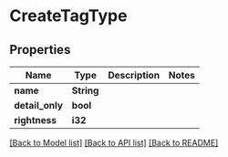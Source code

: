 # CreateTagType

## Properties
Name | Type | Description | Notes
------------ | ------------- | ------------- | -------------
**name** | **String** |  | 
**detail_only** | **bool** |  | 
**rightness** | **i32** |  | 

[[Back to Model list]](../README.md#documentation-for-models) [[Back to API list]](../README.md#documentation-for-api-endpoints) [[Back to README]](../README.md)


